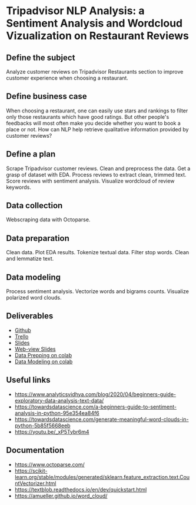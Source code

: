 # Tripadvisor NLP Analysis: a Sentiment Analysis and Wordcloud Vizualization on Restaurant Reviews

## Define the subject

Analyze customer reviews on Tripadvisor Restaurants section to improve customer experience when choosing a restaurant. 

## Define business case

When choosing a restaurant, one can easily use stars and rankings to filter only those restaurants which have good ratings. But other people's feedbacks will most often make you decide whether you want to book a place or not. How can NLP help retrieve qualitative information provided by customer reviews?

## Define a plan

Scrape Tripadvisor customer reviews. 
Clean and preprocess the data. 
Get a grasp of dataset with EDA. 
Process reviews to extract clean, trimmed text. 
Score reviews with sentiment analysis. 
Visualize wordcloud of review keywords. 

## Data collection

Webscraping data with Octoparse.

## Data preparation

Clean data. 
Plot EDA results. 
Tokenize textual data.
Filter stop words.
Clean and lemmatize text.

## Data modeling

Process sentiment analysis.
Vectorize words and bigrams counts. 
Visualize polarized word clouds. 

## Deliverables

- [Github](https://github.com/shinanna/Tripadvisor_NLP_Analysis)
- [Trello](https://trello.com/b/CQiuCzFI/tripfilter)
- [Slides](https://docs.google.com/presentation/d/1X9XCVtQJEit9L35fDUyRj721WA29pWKQL_mhsTP936U/edit?usp=sharing)
- [Web-view Slides](https://docs.google.com/presentation/d/e/2PACX-1vQQZgedK2RyoPn-rh5QAX9y0Asu7xcJa7yuU8zxc4h5ePmFnCPstBDAmwaDXaC8R5zPGBcIQwpEZ9qL/pub?start=true&loop=false&delayms=3000)
- [Data Prepping on colab](https://colab.research.google.com/drive/16Tl2Gp2Wsd-eCzorwWRCEOfTaUsNXEkz?usp=sharing)
- [Data Modeling on colab](https://colab.research.google.com/drive/1JeROEnPFrKqh2IMZVD1FMHDchA9MRVbQ?usp=sharing)

## Useful links
- https://www.analyticsvidhya.com/blog/2020/04/beginners-guide-exploratory-data-analysis-text-data/
- https://towardsdatascience.com/a-beginners-guide-to-sentiment-analysis-in-python-95e354ea84f6
- https://towardsdatascience.com/generate-meaningful-word-clouds-in-python-5b85f5668eeb
- https://youtu.be/_xP5Tybr6m4

## Documentation
- https://www.octoparse.com/
- https://scikit-learn.org/stable/modules/generated/sklearn.feature_extraction.text.CountVectorizer.html
- https://textblob.readthedocs.io/en/dev/quickstart.html
- https://amueller.github.io/word_cloud/
